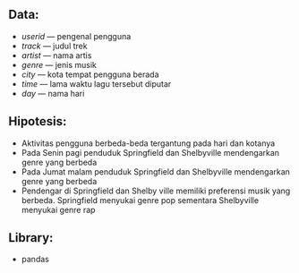 ## Data:

- *userid* — pengenal pengguna
- *track* — judul trek
- *artist* — nama artis
- *genre* — jenis musik
- *city* — kota tempat pengguna berada
- *time* — lama waktu lagu tersebut diputar
- *day* — nama hari

## Hipotesis:

- Aktivitas pengguna berbeda-beda tergantung pada hari dan kotanya
- Pada Senin pagi penduduk Springfield dan Shelbyville mendengarkan genre yang berbeda
- Pada Jumat malam penduduk Springfield dan Shelbyville mendengarkan genre yang berbeda
- Pendengar di Springfield dan Shelby ville memiliki preferensi musik yang berbeda. Springfield menyukai genre pop sementara Shelbyville menyukai genre rap

## Library:

- pandas
